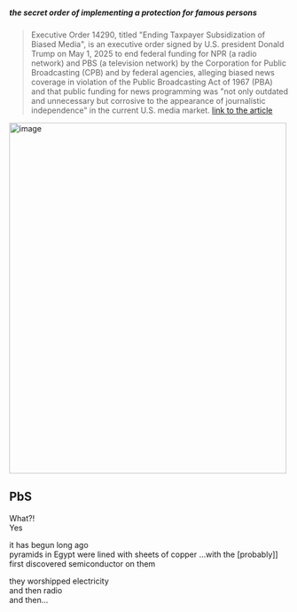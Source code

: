 ##### the secret order of implementing a protection for famous persons
> Executive Order 14290, titled "Ending Taxpayer Subsidization of Biased Media", is an executive order signed by U.S. president Donald Trump on May 1, 2025 to end federal funding for NPR (a radio network) and PBS (a television network) by the Corporation for Public Broadcasting (CPB) and by federal agencies, alleging biased news coverage in violation of the Public Broadcasting Act of 1967 (PBA) and that public funding for news programming was "not only outdated and unnecessary but corrosive to the appearance of journalistic independence" in the current U.S. media market.
[link to the article](https://en.wikipedia.org/wiki/PBS#Second_Trump_administration)

<img width="500" height="632" alt="image" src="https://github.com/user-attachments/assets/036d2e99-33f9-4c39-abc7-4590abdf5715" />

## PbS
What?!  
Yes

it has begun long ago  
pyramids in Egypt were lined with sheets of copper ...with the [probably]] first discovered semiconductor on them

they worshipped electricity  
and then radio  
and then...
